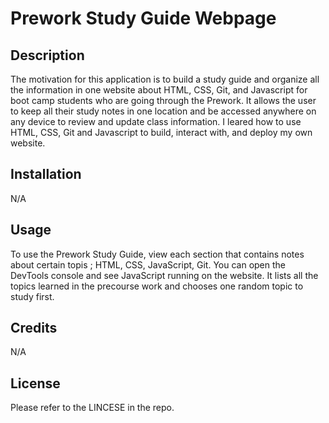# Prework Study Guide Webpage

## Description

The motivation for this application is to build a study guide and organize all the information in one website about HTML, CSS, Git, and Javascript for boot camp students who are going through the Prework. It allows the user to keep all their study notes in one location and be accessed anywhere on any device to review and update class information. I leared how to use HTML, CSS, Git and Javascript to build, interact with, and deploy my own website.

## Installation

N/A

## Usage

To use the Prework Study Guide, view each section that contains notes about certain topis ; HTML, CSS, JavaScript, Git. You can open the DevTools console and see JavaScript running on the website. It lists all the topics learned in the precourse work and chooses one random topic to study first.

## Credits

N/A

## License

Please refer to the LINCESE in the repo.